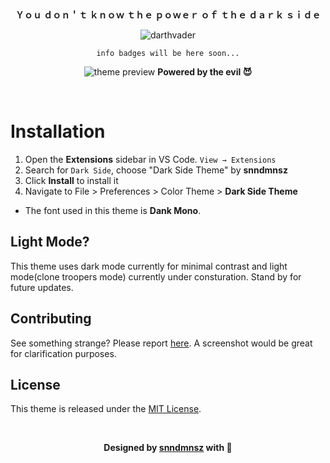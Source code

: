 &ensp;
<div align="center">

**Ｙｏｕ ｄｏｎ＇ｔ  ｋｎｏｗ  ｔｈｅ  ｐｏｗｅｒ  ｏｆ  ｔｈｅ  ｄａｒｋ  ｓｉｄｅ**

<img  src="https://64.media.tumblr.com/745c49571857450dd4698b07f3aba16f/tumblr_oy0zcpPgSY1w8mobyo4_540.gifv" alt="darthvader"/>


    info badges will be here soon...
![theme preview](https://i.hizliresim.com/eJEQYe.png)
**Powered by the evil 😈**

</div>

&ensp;


# Installation

1. Open the **Extensions** sidebar in VS Code. `View → Extensions`
1. Search for `Dark Side`, choose "Dark Side Theme" by **snndmnsz**
1. Click **Install** to install it
1. Navigate to File > Preferences > Color Theme > **Dark Side Theme**


- The font used in this theme is **Dank Mono**.


## Light Mode?
This theme uses dark mode currently for minimal contrast and light mode(clone troopers mode) currently under consturation. Stand by for future updates.


## Contributing
See something strange? Please report [here](Https://Github.Com/Snndmnsz). A screenshot would be great for clarification purposes. 

## License
This theme is released under the [MIT License](https://github.com/snndmnsz/dark-side-theme/master/license.md).


<div align="center">
&ensp;

**Designed by [snndmnsz](Https://Github.Com/Snndmnsz) with 🍌**

</div>